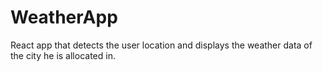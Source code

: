 # WeatherApp
React app that detects the user location and displays the weather data of the city he is allocated in.
